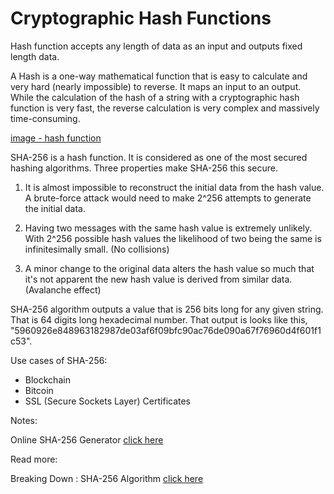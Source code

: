 # Cryptographic Hash Functions

Hash function accepts any length of data as an input and outputs fixed length data.

A Hash is a one-way mathematical function that is easy to calculate and very hard (nearly impossible) to reverse. It maps an input to an output.
While the calculation of the hash of a string with a cryptographic hash function is very fast, the reverse calculation is very complex and massively time-consuming.

[image - hash function](/assets//img//hash-function.png)

SHA-256 is a hash function. It is considered as one of the most secured hashing algorithms. Three properties make SHA-256 this secure.

1. It is almost impossible to reconstruct the initial data from the hash value. A brute-force attack would need to make 2^256 attempts to generate the initial data.

2. Having two messages with the same hash value is extremely unlikely. With 2^256 possible hash values the likelihood of two being the same is infinitesimally small. (No collisions)

3. A minor change to the original data alters the hash value so much that it's not apparent the new hash value is derived from similar data. (Avalanche effect)

SHA-256 algorithm outputs a value that is 256 bits long for any given string. That is 64 digits long hexadecimal number. That output is looks like this, "5960926e848963182987de03af6f09bfc90ac76de090a67f76960d4f601f1c53".

Use cases of SHA-256:

- Blockchain
- Bitcoin
- SSL (Secure Sockets Layer) Certificates

Notes:

Online SHA-256 Generator [click here](https://www.freeformatter.com/sha256-generator.html)

Read more:

Breaking Down : SHA-256 Algorithm [click here](https://infosecwriteups.com/breaking-down-sha-256-algorithm-2ce61d86f7a3)
